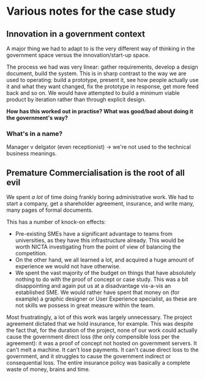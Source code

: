 Various notes for the case study
================================

Innovation in a government context
----------------------------------

A major thing we had to adapt to is the very different way of thinking in the government space versus the innovation/start-up space.

The process we had was very linear: gather requirements, develop a design document, build the system. This is in sharp contrast to the way we are used to operating: build a prototype, present it, see how people actually use it and what they want changed, fix the prototype in response, get more feed back and so on. We would have attempted to build a minimum viable product by iteration rather than through explicit design.

**How has this worked out in practise? What was good/bad about doing it the government's way?**

### What's in a name?
Manager v delgator (even receptionist) -> we're not used to the technical business meanings.

## Premature Commercialisation is the root of all evil ##
We spent *a lot* of time doing frankly boring administrative work. We had to start a company, get a shareholder agreement, insurance, and write many, many pages of formal documents.

This has a number of knock-on effects:
 + Pre-existing SMEs have a significant advantage to teams from universities, as they have this infrastructure already. This would be worth NICTA investigating from the point of view of balancing the competition.
 + On the other hand, we all learned a lot, and acquired a huge amount of experience we would not have otherwise.
 + We spent the vast majority of the budget on things that have absolutely nothing to do with the proof of concept or case study. This was a bit disappointing and again put us at a disadvantage vis-a-vis an established SME. We would rather have spent that money on (for example) a graphic designer or User Experience specialist, as these are not skills we possess in great measure within the team.


Most frustratingly, a lot of this work was largely unnecessary. The project agreement dictated that we hold insurance, for example. This was despite the fact that, for the duration of the project, none of our work could actually cause the government direct loss (the only compensible loss per the agreement): it was a proof of concept not hosted on government servers. It can't melt a machine. It can't lose payments. It can't cause direct loss to the government, and it struggles to cause the government indirect or consequential loss. The entire insurance policy was basically a complete waste of money, brains and time.
